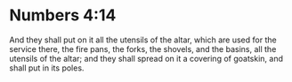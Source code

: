 # Numbers 4:14

And they shall put on it all the utensils of the altar, which are used for the service there, the fire pans, the forks, the shovels, and the basins, all the utensils of the altar; and they shall spread on it a covering of goatskin, and shall put in its poles.
